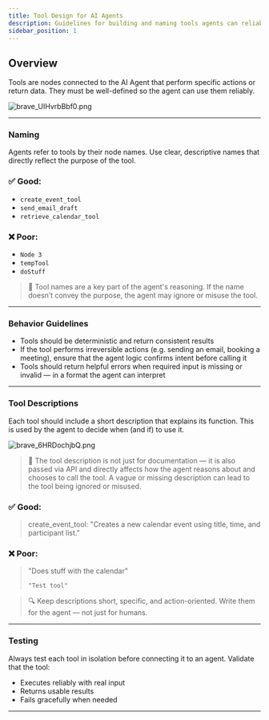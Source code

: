 ```yaml
---
title: Tool Design for AI Agents
description: Guidelines for building and naming tools agents can reliably use in automation flows.
sidebar_position: 1
---
```


## Overview

Tools are nodes connected to the AI Agent that perform specific actions or return data. They must be well-defined so the agent can use them reliably.

![brave_UIHvrbBbf0.png](/img/placeholder.webp)

---

### Naming

Agents refer to tools by their node names. Use clear, descriptive names that directly reflect the purpose of the tool.

### ✅ Good:

- `create_event_tool`
- `send_email_draft`
- `retrieve_calendar_tool`

### ❌ Poor:

- `Node 3`
- `tempTool`
- `doStuff`

> 🧠 Tool names are a key part of the agent's reasoning. If the name doesn’t convey the purpose, the agent may ignore or misuse the tool.
> 

---

### Behavior Guidelines

- Tools should be deterministic and return consistent results
- If the tool performs irreversible actions (e.g. sending an email, booking a meeting), ensure that the agent logic confirms intent before calling it
- Tools should return helpful errors when required input is missing or invalid — in a format the agent can interpret

---

### Tool Descriptions

Each tool should include a short description that explains its function. This is used by the agent to decide when (and if) to use it.

![brave_6HRDochjbQ.png](/img/placeholder.webp)

> 📌 The tool description is not just for documentation — it is also passed via API and directly affects how the agent reasons about and chooses to call the tool. A vague or missing description can lead to the tool being ignored or misused.
> 

### ✅ Good:

> create_event_tool: "Creates a new calendar event using title, time, and participant list."
> 

### ❌ Poor:

> "Does stuff with the calendar"
> 
> 
> `"Test tool"`
> 

> 🔍 Keep descriptions short, specific, and action-oriented. Write them for the agent — not just for humans.
> 

---

### Testing

Always test each tool in isolation before connecting it to an agent. Validate that the tool:

- Executes reliably with real input
- Returns usable results
- Fails gracefully when needed

---